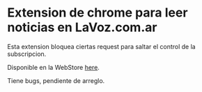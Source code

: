 Extension de chrome para leer noticias en LaVoz.com.ar
================================

Esta extension bloquea ciertas request para saltar el control de la subscripcion.

Disponible en la WebStore [here](https://chrome.google.com/webstore/).

Tiene bugs, pendiente de arreglo.
